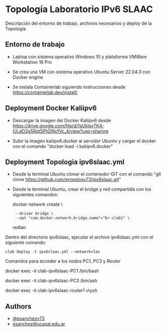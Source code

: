 
# Topología Laboratorio IPv6 SLAAC 

Descripción del entorno de trabajo, archivos necesarios y deploy de la Topología



## Entorno de trabajo
- Laptop con sistema operativo Windows 10 y plataforma VMWare Workstation 16 Pro

- Se crea una VM con sistema operativo Ubuntu Server 22.04.3 con Docker engine

- Se instala Containerlab siguiendo instrucciones desde https://containerlab.dev/install/





    
## Deployment Docker Kaliipv6

- Descargar la imagen del Docker Kaliipv6 desde https://drive.google.com/file/d/1sUkIsvTK4-fJLdO2g5RqtSPhDNcfVc_4/view?usp=sharing

- Subir la imagen kaliipv6.docker al servidor Ubuntu y cargar el docker con el comando "docker load -i kaliipv6.docker"

## Deployment Topologia ipv6slaac.yml

- Desde la terminal Ubuntu clonar el contenedor GIT con el comando "git clone https://github.com/ernestosv73/ipv6slaac.git"

- Desde la terminal Ubuntu, crear el bridge y red compartida con los siguientes comandos:


     docker network create \
  
       --driver bridge \
       --opt "com.docker.network.bridge.name"="br-clab1" \
     redlan

Dentro del directorio ipv6slaac, ejecutar el archivo ipv6slaac.yml con el siguiente comando:

    clab deploy -t ipv6slaac.yml --network=lan

Comandos para acceder a los nodos PC1, PC3 y Router

 docker exec -it clab-ipv6slaac-PC1 /bin/bash

 docker exec -it clab-ipv6slaac-PC3 /bin/ash

 docker exec -it clab-ipv6slaac-router1 vtysh 








## Authors

- [@esanchezv73](https://github.com/ernestosv73/ipv6slaac)
- esanchez@ucasal.edu.ar

